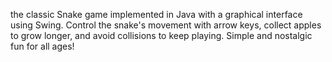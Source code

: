 the classic Snake game implemented in Java with a graphical interface using Swing. Control the snake's movement with arrow keys, collect apples to grow longer, and avoid collisions to keep playing. Simple and nostalgic fun for all ages!
 
 
